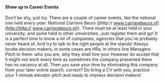 #### Show up in Career Events

Don’t be shy, just try. There are a couple of career events, like the national one held every year: _National Carriere Beurs_ ([http:// www.carrierebeurs.nl](http://http:// www.carrierebeurs.nl)). There must be at least held in your university, and some held in other universities. Just register them and go! It is a perfect time to know a lot of companies, agencies that you’ve probably never heard of. And try to talk to the right people at the stands! Always locate decision makers, in some cases are HRs, in others line Managers. Pitch to them: who you are, why they shall hire you! However do accept that it might not work every time as sometimes the company presented there has no vacancy at all. Then you save your time by eliminating this company from your later online search, correct? Do bring a CV with you, practice your 1-minute elevator pitch and ready to impress decision makers!